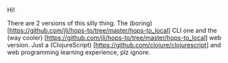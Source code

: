 Hi!

There are 2 versions of this silly thing. The (boring)
[https://github.com/jli/hops-to/tree/master/hops-to_local] CLI one and
the (way cooler)
[https://github.com/jli/hops-to/tree/master/hops-to_local] web
version. Just a (ClojureScript)
[https://github.com/clojure/clojurescript] and web programming
learning experience, plz ignore.
